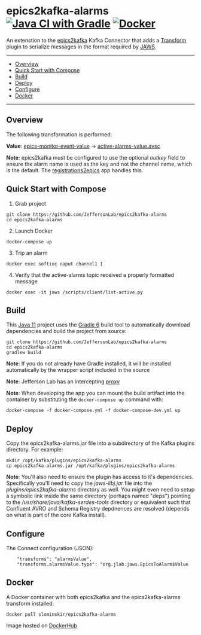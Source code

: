 # epics2kafka-alarms [![Java CI with Gradle](https://github.com/JeffersonLab/epics2kafka-alarms/workflows/Java%20CI%20with%20Gradle/badge.svg)](https://github.com/JeffersonLab/epics2kafka-alarms/actions?query=workflow%3A%22Java+CI+with+Gradle%22) [![Docker](https://img.shields.io/docker/v/slominskir/epics2kafka-alarms?sort=semver&label=DockerHub)](https://hub.docker.com/r/slominskir/epics2kafka-alarms)
An extenstion to the [epics2kafka](https://github.com/JeffersonLab/epics2kafka) Kafka Connector that adds a [Transform](https://kafka.apache.org/documentation.html#connect_transforms) plugin to serialize messages in the format required by [JAWS](https://github.com/JeffersonLab/jaws).

---
- [Overview](https://github.com/JeffersonLab/epics2kafka-alarms#overview)
- [Quick Start with Compose](https://github.com/JeffersonLab/epics2kafka-alarms#quick-start-with-compose)
- [Build](https://github.com/JeffersonLab/epics2kafka-alarms#build)
- [Deploy](https://github.com/JeffersonLab/epics2kafka-alarms#deploy)
- [Configure](https://github.com/JeffersonLab/epics2kafka-alarms#configure)
- [Docker](https://github.com/JeffersonLab/epics2kafka-alarms#docker)
---

## Overview
The following transformation is performed:

**Value**: [epics-monitor-event-value](https://github.com/JeffersonLab/epics2kafka/blob/master/src/main/java/org/jlab/kafka/connect/CASourceTask.java#L42-L54) -> [active-alarms-value.avsc](https://github.com/JeffersonLab/jaws-libj/blob/main/src/main/avro/active-alarms-value.avsc)

**Note**: epics2kafka must be configured to use the optional _outkey_ field to ensure the alarm name is used as the key and not the channel name, which is the default.  The [registrations2epics](https://github.com/JeffersonLab/registrations2epics) app handles this.

## Quick Start with Compose 
1. Grab project
```
git clone https://github.com/JeffersonLab/epics2kafka-alarms
cd epics2kafka-alarms
```
2. Launch Docker
```
docker-compose up
```
3. Trip an alarm
```
docker exec softioc caput channel1 1
```
4. Verify that the active-alarms topic received a properly formatted message 
```
docker exec -it jaws /scripts/client/list-active.py
```
## Build
This [Java 11](https://adoptopenjdk.net/) project uses the [Gradle 6](https://gradle.org/) build tool to automatically download dependencies and build the project from source:

```
git clone https://github.com/JeffersonLab/epics2kafka-alarms
cd epics2kafka-alarms
gradlew build
```
**Note**: If you do not already have Gradle installed, it will be installed automatically by the wrapper script included in the source

**Note**: Jefferson Lab has an intercepting [proxy](https://gist.github.com/slominskir/92c25a033db93a90184a5994e71d0b78)

**Note**: When developing the app you can mount the build artifact into the container by substituting the `docker-compose up` command with:
```
docker-compose -f docker-compose.yml -f docker-compose-dev.yml up
```
## Deploy
Copy the epics2kafka-alarms.jar file into a subdirectory of the Kafka plugins directory.  For example:
```
mkdir /opt/kafka/plugins/epics2kafka-alarms
cp epics2kafka-alarms.jar /opt/kafka/plugins/epics2kafka-alarms
```
**Note**: You'll also need to ensure the plugin has access to it's dependencies.   Specifically you'll need to copy the _jaws-libj.jar_ file into the _plugins/epics2kafka-alarms_ directory as well.   You might even need to setup a symbolic link inside the same directory (perhaps named "deps") pointing to the _/usr/share/java/kafka-serdes-tools_ directory or equivalent such that Confluent AVRO and Schema Registry depdnences are resolved (depends on what is part of the core Kafka install).
## Configure
The Connect configuration (JSON):
```
    "transforms": "alarmsValue",
    "transforms.alarmsValue.type": "org.jlab.jaws.EpicsToAlarm$Value
```
## Docker
A Docker container with both epics2kafka and the epics2kafka-alarms transform installed:
```
docker pull slominskir/epics2kafka-alarms
```
Image hosted on [DockerHub](https://hub.docker.com/r/slominskir/epics2kafka-alarms)
